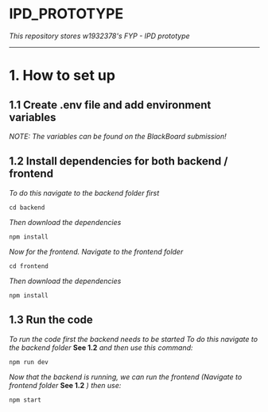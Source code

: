 # IPD_PROTOTYPE
*This repository stores w1932378's FYP - IPD prototype*
<hr>

# 1. How to set up

## 1.1 Create .env file and add environment variables
*NOTE: The variables can be found on the BlackBoard submission!*

## 1.2 Install dependencies for both backend / frontend
*To do this navigate to the backend folder first*
```
cd backend
```

*Then download the dependencies*
```
npm install
```

*Now for the frontend. Navigate to the frontend folder*
```
cd frontend
```

*Then download the dependencies*
```
npm install
```

## 1.3 Run the code
*To run the code first the backend needs to be started*
*To do this navigate to the backend folder* **See 1.2** *and then use this command:*
```
npm run dev
```

*Now that the backend is running, we can run the frontend*
*(Navigate to frontend folder* **See 1.2** *) then use:*
```
npm start
```
